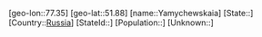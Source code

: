 ﻿---
location: [51.88,77.35]
type: City
tags:
- geo/City


SpocWebEntityId: 35739
isDeleted: false
confidential: public

---
[geo-lon::77.35]
[geo-lat::51.88]
[name::Yamychewskaia]
[State::]
[Country::[Russia](geo/Continent/Europe/Russia.md)]
[StateId::]
[Population::]
[Unknown::]

